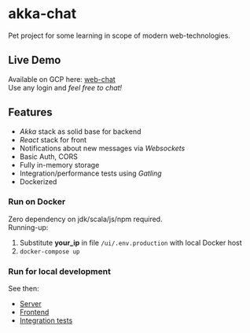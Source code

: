 # akka-chat

Pet project for some learning in scope of modern web-technologies.

## Live Demo
Available on GCP here: [web-chat](http://35.242.217.130)  
Use any login and *feel free to chat!*

## Features
* *Akka* stack as solid base for backend
* *React* stack for front
* Notifications about new messages via *Websockets*
* Basic Auth, CORS
* Fully in-memory storage
* Integration/performance tests using *Gatling*
* Dockerized

### Run on Docker
Zero dependency on jdk/scala/js/npm required.  
Running-up:  
1. Substitute **your_ip** in file `/ui/.env.production` with local Docker host
2. `docker-compose up`

### Run for local development
See then:  
* [Server](/core/README.md)  
* [Frontend](/ui/README.md)  
* [Integration tests](/itest/README.md)  
